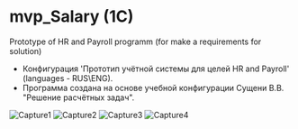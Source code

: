 # mvp_Salary (1C)
Prototype of HR and Payroll programm (for make a requirements for solution)

* Конфигурация 'Прототип учётной системы для целей HR and Payroll' (languages - RUS\ENG). 
* Программа создана на основе учебной конфигурации Сущени В.В. "Решение расчётных задач".

![Capture1](https://user-images.githubusercontent.com/82776515/180611066-bf4e72a9-0f90-49dc-bac2-04e50f0a28b5.JPG)
![Capture2](https://user-images.githubusercontent.com/82776515/180611069-7b096d9b-7607-43fd-ae96-6d93cb616bc3.JPG)
![Capture3](https://user-images.githubusercontent.com/82776515/180611070-c3cc7fee-af13-42b0-9046-2923e718fd55.JPG)
![Capture4](https://user-images.githubusercontent.com/82776515/180611073-842880fe-09c3-439b-a573-6702e0cd373c.JPG)
